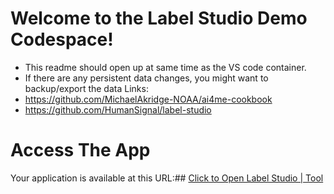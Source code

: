 # Welcome to the Label Studio Demo Codespace!
- This readme should open up at same time as the VS code container. 
- If there are any persistent data changes, you might want to backup/export the data 
Links:
- https://github.com/MichaelAkridge-NOAA/ai4me-cookbook
- https://github.com/HumanSignal/label-studio

# Access The App
Your application is available at this URL:## [Click to Open Label Studio | Tool](https://$CODESPACE_NAME-8080.app.github.dev/user/login/)